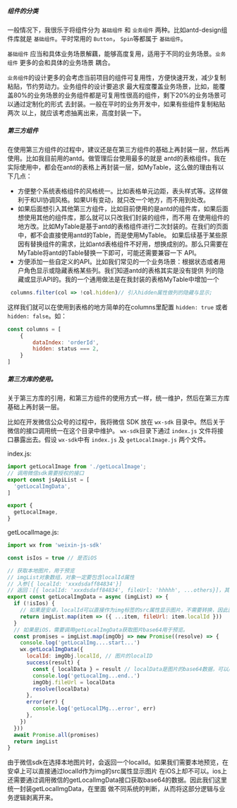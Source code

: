 ##### 组件的分类

一般情况下，我很乐于将组件分为 `基础组件` 和 `业务组件` 两种。比如antd-design组件库就是 `基础组件`。平时常用的 `Button`，
`Spin`等都属于 `基础组件`。


`基础组件` 应当和具体业务场景解藕，能够高度复用，适用于不同的业务场景。`业务组件` 更多的会和具体的业务场景
耦合。


`业务组件`的设计更多的会考虑当前项目的组件可复用性，方便快速开发，减少复制粘贴，节约劳动力。业务组件的设计要追求
最大程度覆盖业务场景，比如，能覆盖80%的业务场景的业务组件都是可复用性很高的组件，剩下20%的业务场景可以通过定制化的形式
去封装。一般在平时的业务开发中，如果有些组件复制粘贴两次
以上，就应该考虑抽离出来，高度封装一下。

##### 第三方组件

在使用第三方组件的过程中，建议还是在第三方组件的基础上再封装一层，然后再使用。比如我目前用的antd。做管理后台使用最多的就是
antd的表格组件。我在实际使用中，都会在antd的表格上再封装一层，如MyTable，这么做的理由有以下几点：

- 方便整个系统表格组件的风格统一。比如表格单元边距，表头样式等。这样做利于和UI协调风格。如果UI有变动，就只改一个地方，而不用到处改。
- 如果后面想引入其他第三方组件，比如目前使用的是antd的组件库，如果后面想使用其他的组件库，那么就可以只改我们封装的组件，而不用
  在使用组件的地方改。比如MyTable是基于antd的表格组件进行二次封装的。在我们的页面中，都不会直接使用antd的Table，而是使用MyTable。
  如果后续基于某些原因有替换组件的需求，比如antd表格组件不好用，想换成别的。那么只需要在MyTable将antd的Table替换一下即可，可能还需要兼容一下
  API。
- 方便添加一些自定义的API。比如我们常见的一个业务场景：根据状态或者用户角色显示或隐藏表格某些列。我们知道antd的表格其实是没有提供
列的隐藏或显示API的。我的一个通用做法是在我封装的表格MyTable中增加一个
```jsx
 columns.filter(col => !col.hidden)// 引入hidden属性做列的隐藏与显示;
```
这样我们就可以在使用到表格的地方简单的在columns里配置 `hidden: true` 或者 `hidden: false`。如：
```jsx 
const columns = [
    {
        dataIndex: 'orderId',
        hidden: status === 2,
    }
]

```

##### 第三方库的使用。
关于第三方库的引用，和第三方组件的使用方式一样，统一维护，然后在第三方库基础上再封装一层。

比如在开发微信公众号的过程中，我将微信 SDK 放在 `wx-sdk` 目录中。然后关于微信的接口调用统一在这个目录中维护。
`wx-sdk`目录下通过 `index.js` 文件将接口暴露出去。假设 `wx-sdk`中有 `index.js` 及 `getLocalImage.js` 两个文件。

index.js:
```js
import getLocalImage from './getLocalImage';
// 调用微信sdk需要授权的接口
export const jsApiList = [
  'getLocalImgData',
]

export {
  getLocalImage,
}
```

getLocalImage.js:
```js
import wx from 'weixin-js-sdk'

const isIos = true // 是否iOS

// 获取本地图片，用于预览
// imgList对象数组，对象一定要包含localId属性
// 入参[{ localId: 'xxxdsdaff84834'}]
// 返回：[{ localId: 'xxxdsdaff84834', fileUrl: 'hhhhh', ...others}]，其中fileUrl可用于本地img标签显示
export const getLocalImgData = async (imgList) => {
  if (!isIos) {
    // 如果是安卓，localId可以直接作为img标签的src属性显示图片，不需要转换，因此直接返回
    return imgList.map(item => ({ ...item, fileUrl: item.localId }))
  }
  // 如果是iOS，需要调用getLocalImgData获取图片base64用于预览。
  const promises = imgList.map(imgObj => new Promise((resolve) => {
    console.log('getLocalImg....start...')
    wx.getLocalImgData({
      localId: imgObj.localId, // 图片的localID
      success(result) {
        const { localData } = result // localData是图片的base64数据，可以用img标签显示
        console.log('getLocalImg...end..')
        imgObj.fileUrl = localData
        resolve(localData)
      },
      error(err) {
        console.log('getLocalIMg...error', err)
      },
    })
  }))
  await Promise.all(promises)
  return imgList
}
```

由于微信sdk在选择本地图片时，会返回一个localId。如果我们需要本地预览，在安卓上可以直接通过localId作为img的src属性显示图片
在iOS上却不可以。ios上还需要通过调用微信的getLocalImgData接口获取base64的数据。因此我们这里统一封装getLocalImgData，在里面
做不同系统的判断，从而将这部分逻辑与业务逻辑剥离开来。

